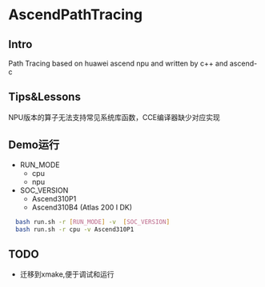# AscendPathTracing

## Intro

Path Tracing based on huawei ascend npu and written by c++ and ascend-c

## Tips&Lessons

NPU版本的算子无法支持常见系统库函数，CCE编译器缺少对应实现

## Demo运行

- RUN_MODE
  - cpu
  - npu
- SOC_VERSION
  - Ascend310P1
  - Ascend310B4 (Atlas 200 I DK)

```bash
  bash run.sh -r [RUN_MODE] -v  [SOC_VERSION] 
  bash run.sh -r cpu -v Ascend310P1
```

## TODO

- 迁移到xmake,便于调试和运行